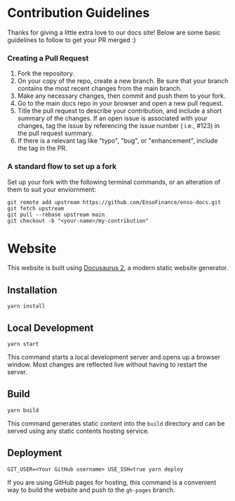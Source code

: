 # Contribution Guidelines
Thanks for giving a little extra love to our docs site! Below are some basic guidelines to follow to get your PR merged :)

### Creating a Pull Request
1. Fork the repository.
2. On your copy of the repo, create a new branch. Be sure that your branch contains the most recent changes from the main branch.
3. Make any necessary changes, then commit and push them to your fork.
4. Go to the main docs repo in your browser and open a new pull request.
5. Title the pull request to describe your contribution, and include a short summary of the changes. If an open issue is associated with your changes, tag the issue by referencing the issue number ( i.e., #123) in the pull request summary.
6. If there is a relevant tag like "typo", "bug", or "enhancement", include the tag in the PR.

### A standard flow to set up a fork
Set up your fork with the following terminal commands, or an alteration of them to suit your enviornment:

```cd enso-docs
git remote add upstream https://github.com/EnsoFinance/enso-docs.git
git fetch upstream
git pull --rebase upstream main
git checkout -b "<your-name>/my-contribution"
```

# Website

This website is built using [Docusaurus 2](https://docusaurus.io/), a modern static website generator.

## Installation

```console
yarn install
```

## Local Development

```console
yarn start
```

This command starts a local development server and opens up a browser window. Most changes are reflected live without having to restart the server.

## Build

```console
yarn build
```

This command generates static content into the `build` directory and can be served using any static contents hosting service.

## Deployment

```console
GIT_USER=<Your GitHub username> USE_SSH=true yarn deploy
```

If you are using GitHub pages for hosting, this command is a convenient way to build the website and push to the `gh-pages` branch.
